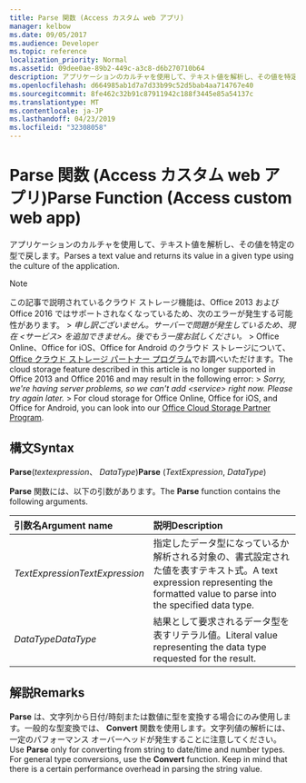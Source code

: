 ```yaml
---
title: Parse 関数 (Access カスタム web アプリ)
manager: kelbow
ms.date: 09/05/2017
ms.audience: Developer
ms.topic: reference
localization_priority: Normal
ms.assetid: 09dee0ae-89b2-449c-a3c8-d6b270710b64
description: アプリケーションのカルチャを使用して、テキスト値を解析し、その値を特定の型で戻します。
ms.openlocfilehash: d664985ab1d7a7d33b99c52d5bab4aa714767e40
ms.sourcegitcommit: 8fe462c32b91c87911942c188f3445e85a54137c
ms.translationtype: MT
ms.contentlocale: ja-JP
ms.lasthandoff: 04/23/2019
ms.locfileid: "32308058"
---
```

# <a name="parse-function-access-custom-web-app"></a><span data-ttu-id="fb6bc-103">Parse 関数 (Access カスタム web アプリ)</span><span class="sxs-lookup"><span data-stu-id="fb6bc-103">Parse Function (Access custom web app)</span></span>

<span data-ttu-id="fb6bc-104">アプリケーションのカルチャを使用して、テキスト値を解析し、その値を特定の型で戻します。</span><span class="sxs-lookup"><span data-stu-id="fb6bc-104">Parses a text value and returns its value in a given type using the culture of the application.</span></span>
  
> [!NOTE]
> <span data-ttu-id="fb6bc-p101">この記事で説明されているクラウド ストレージ機能は、Office 2013 および Office 2016 ではサポートされなくなっているため、次のエラーが発生する可能性があります。 >  *申し訳ございません。サーバーで問題が発生しているため、現在 \<サービス\> を追加できません。後でもう一度お試しください。* > Office Online、Office for iOS、Office for Android のクラウド ストレージについて、[Office クラウド ストレージ パートナー プログラム](https://dev.office.com/programs/officecloudstorage)でお調べいただけます。</span><span class="sxs-lookup"><span data-stu-id="fb6bc-p101">The cloud storage feature described in this article is no longer supported in Office 2013 and Office 2016 and may result in the following error: >  *Sorry, we're having server problems, so we can't add \<service\> right now. Please try again later.* > For cloud storage for Office Online, Office for iOS, and Office for Android, you can look into our [Office Cloud Storage Partner Program](https://dev.office.com/programs/officecloudstorage).</span></span> 
  
## <a name="syntax"></a><span data-ttu-id="fb6bc-107">構文</span><span class="sxs-lookup"><span data-stu-id="fb6bc-107">Syntax</span></span>

 <span data-ttu-id="fb6bc-108">**Parse**(*textexpression*、 *DataType*)</span><span class="sxs-lookup"><span data-stu-id="fb6bc-108">**Parse** (*TextExpression*, *DataType*)</span></span> 
  
<span data-ttu-id="fb6bc-109">**Parse** 関数には、以下の引数があります。</span><span class="sxs-lookup"><span data-stu-id="fb6bc-109">The **Parse** function contains the following arguments.</span></span> 
  
|<span data-ttu-id="fb6bc-110">**引数名**</span><span class="sxs-lookup"><span data-stu-id="fb6bc-110">**Argument name**</span></span>|<span data-ttu-id="fb6bc-111">**説明**</span><span class="sxs-lookup"><span data-stu-id="fb6bc-111">**Description**</span></span>|
|:-----|:-----|
| <span data-ttu-id="fb6bc-112">*TextExpression*</span><span class="sxs-lookup"><span data-stu-id="fb6bc-112">*TextExpression*</span></span>  <br/> |<span data-ttu-id="fb6bc-113">指定したデータ型になっているか解析される対象の、書式設定された値を表すテキスト式。</span><span class="sxs-lookup"><span data-stu-id="fb6bc-113">A text expression representing the formatted value to parse into the specified data type.</span></span>  <br/> |
| <span data-ttu-id="fb6bc-114">*DataType*</span><span class="sxs-lookup"><span data-stu-id="fb6bc-114">*DataType*</span></span>  <br/> |<span data-ttu-id="fb6bc-115">結果として要求されるデータ型を表すリテラル値。</span><span class="sxs-lookup"><span data-stu-id="fb6bc-115">Literal value representing the data type requested for the result.</span></span>  <br/> |
   
## <a name="remarks"></a><span data-ttu-id="fb6bc-116">解説</span><span class="sxs-lookup"><span data-stu-id="fb6bc-116">Remarks</span></span>

<span data-ttu-id="fb6bc-p102">**Parse** は、文字列から日付/時刻または数値に型を変換する場合にのみ使用します。一般的な型変換では、 **Convert** 関数を使用します。文字列値の解析には、一定のパフォーマンス オーバーヘッドが発生することに注意してください。</span><span class="sxs-lookup"><span data-stu-id="fb6bc-p102">Use **Parse** only for converting from string to date/time and number types. For general type conversions, use the **Convert** function. Keep in mind that there is a certain performance overhead in parsing the string value.</span></span> 
  


